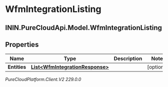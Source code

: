 # WfmIntegrationListing

## ININ.PureCloudApi.Model.WfmIntegrationListing

## Properties

|Name | Type | Description | Notes|
|------------ | ------------- | ------------- | -------------|
| **Entities** | [**List&lt;WfmIntegrationResponse&gt;**](WfmIntegrationResponse) |  | [optional] |



_PureCloudPlatform.Client.V2 229.0.0_
